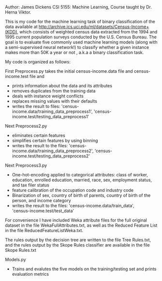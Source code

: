 Author: James Dickens
CSI 5155: Machine Learning, Course taught by Dr. Herna Viktor.

This is my code for the machine learning task of binary classification of the data available at 
http://archive.ics.uci.edu/ml/datasets/Census-Income+(KDD), which consists of 
weighted census data extracted from the 1994 and 1995 current population surveys conducted by the U.S. Census Bureau.
The goal is to evaluate five commonly used machine learning models (along with a semi-supervised neural network!) to 
classify whether a given instance makes more than 50K a year or not , a.k.a a binary classification task.

My code is organized as follows:

First Preprocess.py takes the initial census-income.data file and census-income.test file and 
- prints information about the data and its attributes
- removes duplicates from the training data
- deals with instance weight conflicts
- replaces missing values with their defaults
- writes the result to files:
'census-income.data/training_data_preprocess1', 
'census-income.test/testing_data_preprocess1'

Next Preprocess2.py 
- eliminates certain features
- simplifies certain features by using binning
- writes the result to the files:
'census-income.data/training_data_preprocess2', 
'census-income.test/testing_data_preprocess2'

Next Preprocess3.py 
- One-hot-encoding applied to categorical attributes:
  class of worker, education, enrolled education, married, race, sex, employment status, and tax filer status
- feature calibration of the occupation code and industry code
- Binarization of sex, country of birth of parents, country of birth of the person, and income category
- writes the result to the files:
'census-income.data/train_data',  
'census-income.test/test_data'

For convenience I have included Weka attribute files for the full original dataset in the file WekaFullAttributes.txt,
as well as the Reduced Feature List in the file ReducedFeatureListWeka.txt. 

The rules output by the decision tree are written to the file Tree Rules.txt, and the rules output by the Skope Rules
classifier are available in the file Skope Rules.txt

Models.py
- Trains and evalutes the five models on the training/testing set and prints evaluation metrics


